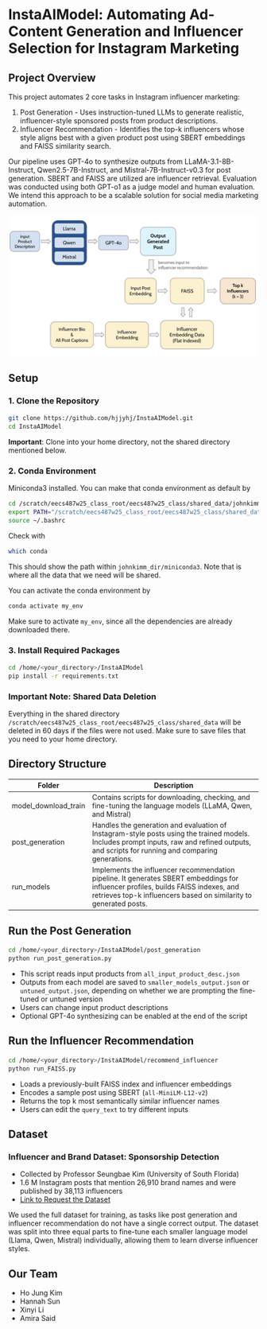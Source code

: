 # InstaAIModel: Automating Ad-Content Generation and Influencer Selection for Instagram Marketing

## Project Overview
This project automates 2 core tasks in Instagram influencer marketing:
1. Post Generation - Uses instruction-tuned LLMs to generate realistic, influencer-style sponsored posts from product descriptions.
2. Influencer Recommendation - Identifies the top-k influencers whose style aligns best with a given product post using SBERT embeddings and FAISS similarity search.

Our pipeline uses GPT-4o to synthesize outputs from LLaMA-3.1-8B-Instruct, Qwen2.5-7B-Instruct, and Mistral-7B-Instruct-v0.3 for post generation. SBERT and FAISS are utilized are influencer retrieval. Evaluation was conducted using both GPT-o1 as a judge model and human evaluation. We intend this approach to be a scalable solution for social media marketing automation.

![Model Pipeline](ModelPipeline.jpg)

## Setup
### 1. Clone the Repository
```sh
git clone https://github.com/hjjyhj/InstaAIModel.git
cd InstaAIModel
```
**Important**: Clone into your home directory, not the shared directory mentioned below.

### 2. Conda Environment
Miniconda3 installed. You can make that conda environment as default by
```sh
cd /scratch/eecs487w25_class_root/eecs487w25_class/shared_data/johnkimm_dir/
export PATH="/scratch/eecs487w25_class_root/eecs487w25_class/shared_data/johnkimm_dir/miniconda3/bin:$PATH"
source ~/.bashrc
```
Check with 
```sh
which conda
```
This should show the path within `johnkimm_dir/miniconda3`.
Note that is where all the data that we need will be shared. 

You can activate the conda environment by 
```sh
conda activate my_env
```
Make sure to activate `my_env`, since all the dependencies are already downloaded there.

### 3. Install Required Packages
```sh
cd /home/<your_directory>/InstaAIModel
pip install -r requirements.txt
```

### Important Note: Shared Data Deletion
Everything in the shared directory `/scratch/eecs487w25_class_root/eecs487w25_class/shared_data` will be deleted in 60 days if the files were not used.
Make sure to save files that you need to your home directory.


## Directory Structure

| Folder  | Description |
| ------------- | ------------- |
| model_download_train  | Contains scripts for downloading, checking, and fine-tuning the language models (LLaMA, Qwen, and Mistral)  |
| post_generation  | Handles the generation and evaluation of Instagram-style posts using the trained models. Includes prompt inputs, raw and refined outputs, and scripts for running and comparing generations.  |
| run_models  | Implements the influencer recommendation pipeline. It generates SBERT embeddings for influencer profiles, builds FAISS indexes, and retrieves top-k influencers based on similarity to generated posts.  |


## Run the Post Generation
```sh
cd /home/<your_directory>/InstaAIModel/post_generation
python run_post_generation.py
```
- This script reads input products from `all_input_product_desc.json`
- Outputs from each model are saved to `smaller_models_output.json` or `untuned_output.json`, depending on whether we are prompting the fine-tuned or untuned version
- Users can change input product descriptions
- Optional GPT-4o synthesizing can be enabled at the end of the script

## Run the Influencer Recommendation
```sh
cd /home/<your_directory>/InstaAIModel/recommend_influencer
python run_FAISS.py
```
- Loads a previously-built FAISS index and influencer embeddings
- Encodes a sample post using SBERT (`all-MiniLM-L12-v2`)
- Returns the top k most semantically similar influencer names
- Users can edit the `query_text` to try different inputs

## Dataset
### Influencer and Brand Dataset: Sponsorship Detection
- Collected by Professor Seungbae Kim (University of South Florida)
- 1.6 M Instagram posts that mention 26,910 brand names and were published by 38,113 influencers
- [Link to Request the Dataset](https://sites.google.com/site/sbkimcv/dataset/instagram-influencer-dataset?authuser=0)

We used the full dataset for training, as tasks like post generation and influencer recommendation do not have a single correct output. The dataset was split into three equal parts to fine-tune each smaller language model (Llama, Qwen, Mistral) individually, allowing them to learn diverse influencer styles.

## Our Team
- Ho Jung Kim
- Hannah Sun
- Xinyi Li
- Amira Said
